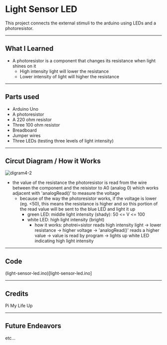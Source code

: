 # Light Sensor LED

This project connects the external stimuli to the arduino using LEDs and a photoresistor.

---

## What I Learned
- A photoresistor is a component that changes its resistance when light shines on it
  - High intensity light will lower the resistance
  - Lower intensity of light will higher the resistance

---

## Parts used
- Arduino Uno
- A photoresistor
- A 220 ohm resistor
- Three 100 ohm resistor
- Breadboard
- Jumper wires
- Three LEDs (testing three levels of light intensity)

---

## Circut Diagram / How it Works

![digram4-2](https://github.com/user-attachments/assets/c9d28323-bb1f-4eff-9138-a235e2250156)

- the value of the resistance the photoresistor is read from the wire between the component and the reisistor to A0 (analog 0) which works
  adjacent with 'analogRead()' to measure the voltage
  - because of the way the photoresistor works, if the voltage is lower (eg. <50), this means the resistance is higher and so this portion of the
    read value will be sent to the blue LED and light it up
    - green LED: middle light intensity (shady): 50 <= V <= 100
    - white LED: high light intensity (bright)
      - how it works: photrei=sistor reads high intensity light -> lower resistance -> higher voltage -> 'analogRead()' reads a higher value ->
        value is read by program -> lights up white LED indicating high light intensity

---

## Code

(light-sensor-led.ino)[light-sensor-led.ino]

---

## Credits

Pi My Life Up

---

## Future Endeavors

etc...


